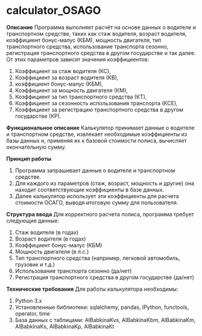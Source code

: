 # calculator_OSAGO

**Описание**
Программа выполняет расчёт на основе данных о водителе и транспортном средстве, таких как стаж водителя, возраст водителя, коэффициент бонус-малус (КБМ), мощность двигателя, тип транспортного средства, использование транспорта сезонно, регистрация транспортного средства в другом государстве и так далее. От этих параметров зависят значения коэффициентов:
1. Коэффициент за стаж водителя (КС),
2. Коэффициент за возраст водителя (КВ),
3. коэффициент бонус-малус (КБМ),
4. Коэффициент за мощность двигателя (КМ),
5. Коэффициент за тип транспортного средства (КТ),
6. Коэффициент за сезонность использования транспорта (КСЕ),
7. Коэффициент за регистрацию транспортного средства в другом государстве (КР).

**Функциональное описание**
Калькулятор принимает данные о водителе и транспортном средстве, извлекает необходимые коэффициенты из базы данных и, применяя их к базовой стоимости полиса, вычисляет окончательную сумму.

**Принцип работы**
1. Программа запрашивает данные о водителе и транспортном средстве.
2. Для каждого из параметров (стаж, возраст, мощность и другие) она находит соответствующие коэффициенты в базе данных.
3. Далее калькулятор использует эти коэффициенты для расчета стоимости ОСАГО, выводя итоговую сумму для пользователя.

**Структура ввода**
Для корректного расчета полиса, программа требует следующие данные:
1. Стаж водителя (в годах)
2. Возраст водителя (в годах)
3. Коэффициент бонус-малус (КБМ)
4. Мощность двигателя (в л.с.)
5. Тип транспортного средства (например, легковой автомобиль, грузовик и т.д.)
6. Использование транспорта сезонно (да/нет)
7. Регистрация транспортного средства в другом государстве (да/нет)

**Технические требования**
Для работы калькулятора необходимы:
1. Python 3.x
2. Установленные библиотеки: sqlalchemy, pandas, IPython, functools, operator, time
3. База данных с таблицами: AlBabkinaKvs, AlBabkinaKbm, AlBabkinaKm, AlBabkinaKs, AlBabkinaKp, AlBabkinaKt
